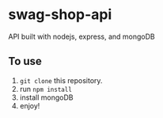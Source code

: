 # swag-shop-api
API built with nodejs, express, and mongoDB

## To use
1. `git clone` this repository.
2. run `npm install`
3. install mongoDB
4. enjoy!
